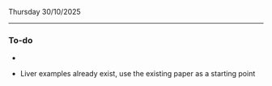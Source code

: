 Thursday 30/10/2025

---
### To-do
- 

- Liver examples already exist, use the existing paper as a starting point